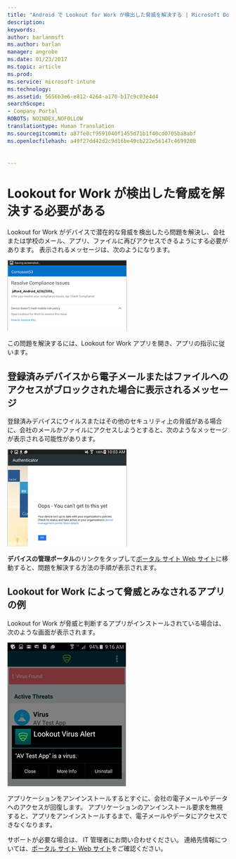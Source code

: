 ```yaml
---
title: "Android で Lookout for Work が検出した脅威を解決する | Microsoft Docs"
description: 
keywords: 
author: barlanmsft
ms.author: barlan
manager: angrobe
ms.date: 01/23/2017
ms.topic: article
ms.prod: 
ms.service: microsoft-intune
ms.technology: 
ms.assetid: 5656b3e6-e812-4264-a170-b17c9c03e4d4
searchScope:
- Company Portal
ROBOTS: NOINDEX,NOFOLLOW
translationtype: Human Translation
ms.sourcegitcommit: a87fe0cf9591040f1455d71b1f40cd0705ba8abf
ms.openlocfilehash: a49f27dd42d2c9d16be49cb222e56147c4699208


---
```


# <a name="you-need-to-resolve-a-threat-found-by-lookout-for-work"></a>Lookout for Work が検出した脅威を解決する必要がある

Lookout for Work がデバイスで潜在的な脅威を検出したら問題を解決し、会社または学校のメール、アプリ、ファイルに再びアクセスできるようにする必要があります。 表示されるメッセージは、次のようになります。

![Lookout for Work によるデバイス上の脅威の検出](./media/lookout-threat-found-android.png)

この問題を解決するには、Lookout for Work アプリを開き、アプリの指示に従います。

## <a name="what-you-might-see-if-your-enrolled-device-is-blocked-from-accessing-email-or-files"></a>登録済みデバイスから電子メールまたはファイルへのアクセスがブロックされた場合に表示されるメッセージ

登録済みデバイスにウイルスまたはその他のセキュリティ上の脅威がある場合に、会社のメールかファイルにアクセスしようとすると、次のようなメッセージが表示される可能性があります。

![ポータル サイト Web サイトへのリンク付きの Lookout for Work エラー メッセージ](./media/lookout-go-to-device-management-portal-android.png)

**デバイスの管理ポータル**のリンクをタップして[ポータル サイト Web サイト](http://portal.manage.microsoft.com)に移動すると、問題を解決する方法の手順が表示されます。

## <a name="example-of-an-app-that-lookout-for-work-sees-as-a-threat"></a>Lookout for Work によって脅威とみなされるアプリの例

Lookout for Work が脅威と判断するアプリがインストールされている場合は、次のような画面が表示されます。

![Lookout for Work のウイルス アラート メッセージの例](./media/lookout-virus-alert-android.png)

アプリケーションをアンインストールするとすぐに、会社の電子メールやデータへのアクセスが回復します。 アプリケーションのアンインストール要求を無視すると、アプリをアンインストールするまで、電子メールやデータにアクセスできなくなります。

サポートが必要な場合は、 IT 管理者にお問い合わせください。 連絡先情報については、[ポータル サイト Web サイト](http://portal.manage.microsoft.com)をご確認ください。



<!--HONumber=Jan17_HO5-->


